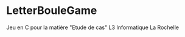 LetterBouleGame
===============

Jeu en C pour la matière "Etude de cas" L3 Informatique La Rochelle
